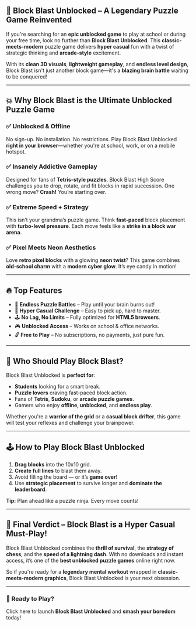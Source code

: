 ## 🧩 Block Blast Unblocked – A Legendary Puzzle Game Reinvented

If you're searching for an **epic unblocked game** to play at school or during your free time, look no further than **Block Blast Unblocked**. This **classic-meets-modern** puzzle game delivers **hyper casual** fun with a twist of strategic thinking and **arcade-style** excitement.

With its **clean 3D visuals**, **lightweight gameplay**, and **endless level design**, Block Blast isn't just another block game—it's a **blazing brain battle** waiting to be conquered!

---

## 💥 Why Block Blast is the Ultimate Unblocked Puzzle Game

### ✅ **Unblocked & Offline**
No sign-up. No installation. No restrictions. Play Block Blast Unblocked **right in your browser**—whether you're at school, work, or on a mobile hotspot.

### ✅ **Insanely Addictive Gameplay**
Designed for fans of **Tetris-style puzzles**, Block Blast High Score challenges you to drop, rotate, and fit blocks in rapid succession. One wrong move? **Crash!** You’re starting over.

### ✅ **Extreme Speed + Strategy**
This isn’t your grandma’s puzzle game. Think **fast-paced** block placement with **turbo-level pressure**. Each move feels like a **strike in a block war arena**.

### ✅ **Pixel Meets Neon Aesthetics**
Love **retro pixel blocks** with a glowing **neon twist**? This game combines **old-school charm** with a **modern cyber glow**. It’s eye candy in motion!

---

## 🔥 Top Features

- 🌟 **Endless Puzzle Battles** – Play until your brain burns out!
- 🧠 **Hyper Casual Challenge** – Easy to pick up, hard to master.
- 🕹️ **No Lag, No Limits** – Fully optimized for **HTML5 browsers**.
- 🎮 **Unblocked Access** – Works on school & office networks.
- 🔓 **Free to Play** – No subscriptions, no payments, just pure fun.

---

## 🎯 Who Should Play Block Blast?

Block Blast Unblocked is **perfect for**:
- **Students** looking for a smart break.
- **Puzzle lovers** craving fast-paced block action.
- Fans of **Tetris**, **Sudoku**, or **arcade puzzle games**.
- Gamers who enjoy **offline, unblocked**, and **endless play**.

Whether you're a **warrior of the grid** or a **casual block drifter**, this game will test your reflexes and challenge your brainpower.

---

## 🕹️ How to Play Block Blast Unblocked

1. **Drag blocks** into the 10x10 grid.
2. **Create full lines** to blast them away.
3. Avoid filling the board — or it’s **game over**!
4. Use **strategic placement** to survive longer and **dominate the leaderboard**.

**Tip:** Plan ahead like a puzzle ninja. Every move counts!

---

## 🚀 Final Verdict – Block Blast is a Hyper Casual Must-Play!

Block Blast Unblocked combines the **thrill of survival**, the **strategy of chess**, and the **speed of a lightning dash**. With no downloads and instant access, it’s one of the **best unblocked puzzle games** online right now.

So if you're ready for a **legendary mental workout** wrapped in **classic-meets-modern graphics**, Block Blast Unblocked is your next obsession.

---

### 🔗 Ready to Play?
Click here to launch **Block Blast Unblocked** and **smash your boredom** today!
